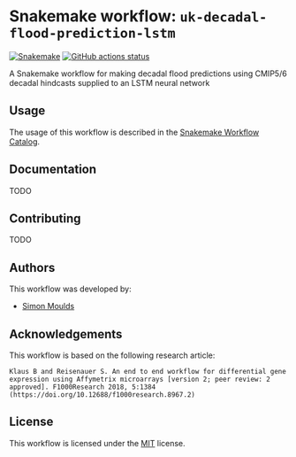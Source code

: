 # Snakemake workflow: `uk-decadal-flood-prediction-lstm`

[![Snakemake](https://img.shields.io/badge/snakemake-≥6.3.0-brightgreen.svg)](https://snakemake.github.io)
[![GitHub actions status](https://github.com/simonmoulds/uk-decadal-flood-prediction-lstm/workflows/Tests/badge.svg?branch=main)](https://github.com/simonmoulds/uk-decadal-flood-prediction-lstm/actions?query=branch%3Amain+workflow%3ATests)


A Snakemake workflow for making decadal flood predictions using CMIP5/6 decadal hindcasts supplied to an LSTM neural network

## Usage

The usage of this workflow is described in the [Snakemake Workflow Catalog](https://snakemake.github.io/snakemake-workflow-catalog/?usage=simonmoulds%2Fuk-decadal-flood-prediction-lstm).

## Documentation 

TODO

## Contributing 

TODO

## Authors

This workflow was developed by:

- [Simon Moulds](https://github.com/simonmoulds)

## Acknowledgements

This workflow is based on the following research article:

```
Klaus B and Reisenauer S. An end to end workflow for differential gene expression using Affymetrix microarrays [version 2; peer review: 2 approved]. F1000Research 2018, 5:1384 (https://doi.org/10.12688/f1000research.8967.2)
```

## License

This workflow is licensed under the [MIT](LICENSE.md) license. 
